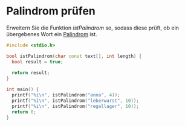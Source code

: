 # Palindrom prüfen

Erweitern Sie die Funktion *istPalindrom* so, sodass diese prüft, 
ob ein übergebenes Wort ein [Palindrom](https://de.wikipedia.org/wiki/Palindrom) ist. 

```cpp
#include <stdio.h>

bool istPalindrom(char const text[], int length) {
  bool result = true;
  
  return result;
}

int main() {
  printf("%i\n", istPalindrom("anna", 4));
  printf("%i\n", istPalindrom("leberwurst", 10));
  printf("%i\n", istPalindrom("regallager", 10));
  return 0;
}
```